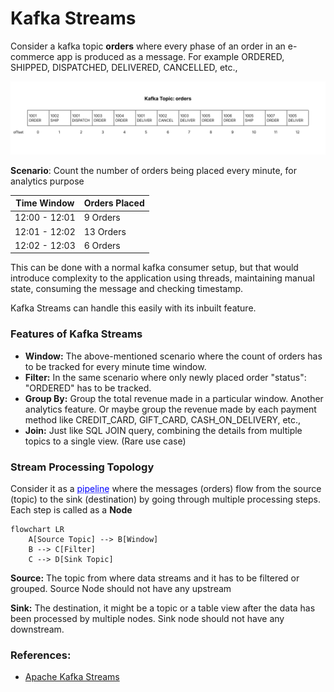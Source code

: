 # Kafka Streams

Consider a kafka topic **orders** where every phase of an order in an e-commerce app is produced as a message. 
For example ORDERED, SHIPPED, DISPATCHED, DELIVERED, CANCELLED, etc., 

![img.png](../images/kafka-orders-topic.png)

**Scenario**: Count the number of orders being placed every minute, for analytics purpose

| Time Window   | Orders Placed |
|---------------|---------------|
| 12:00 - 12:01 | 9 Orders      |
| 12:01 - 12:02 | 13 Orders     |
| 12:02 - 12:03 | 6 Orders      |

This can be done with a normal kafka consumer setup, but that would introduce complexity to the application
using threads, maintaining manual state, consuming the message and checking timestamp.

Kafka Streams can handle this easily with its inbuilt feature.

### Features of Kafka Streams

- **Window:** The above-mentioned scenario where the count of orders has to be tracked for every minute time window.
- **Filter:** In the same scenario where only newly placed order "status": "ORDERED" has to be tracked.
- **Group By:** Group the total revenue made in a particular window. Another analytics feature. Or maybe group the 
revenue made by each payment method like CREDIT_CARD, GIFT_CARD, CASH_ON_DELIVERY, etc.,
- **Join:** Just like SQL JOIN query, combining the details from multiple topics to a single view. (Rare use case)

### Stream Processing Topology

Consider it as a 
<span title="A series of processing steps where output of one step becomes the input of next." style="text-decoration: underline dotted; color: blue; cursor: pointer;">pipeline</span>
where the messages (orders) flow from the source (topic) to the sink (destination) by going through multiple processing steps.
Each step is called as a **Node** 

```mermaid
flowchart LR
    A[Source Topic] --> B[Window]
    B --> C[Filter]
    C --> D[Sink Topic]
```

**Source:** The topic from where data streams and it has to be filtered or grouped. Source Node should not have 
any upstream

**Sink:** The destination, it might be a topic or a table view after the data has been processed by multiple nodes.
Sink node should not have any downstream.

### References:
- [Apache Kafka Streams](https://kafka.apache.org/40/documentation/streams/core-concepts)